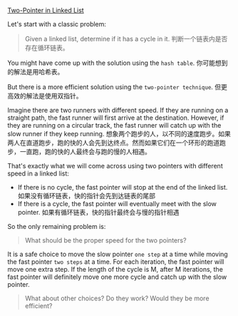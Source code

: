 [Two-Pointer in Linked List](https://leetcode.com/explore/learn/card/linked-list/214/two-pointer-technique/1211/)

Let's start with a classic problem:
> Given a linked list, determine if it has a cycle in it.
判断一个链表内是否存在循环链表。

You might have come up with the solution using the `hash table`.
你可能想到的解法是用哈希表。

But there is a more efficient solution using the `two-pointer technique`.
但更高效的解法是使用双指针。


Imagine there are two runners with different speed. If they are running on a straight path, the fast runner will first arrive at the destination. However, if they are running on a circular track, the fast runner will catch up with the slow runner if they keep running.
想象两个跑步的人，以不同的速度跑步。如果两人在直道跑步，跑的快的人会先到达终点。然而如果它们在一个环形的跑道跑步，一直跑，跑的快的人最终会与跑的慢的人相遇。

That's exactly what we will come across using two pointers with different speed in a linked list:
- If there is no cycle, the fast pointer will stop at the end of the linked list.
    如果没有循环链表，快的指针会先到达链表的尾部
- If there is a cycle, the fast pointer will eventually meet with the slow pointer.
    如果有循环链表，快的指针最终会与慢的指针相遇



So the only remaining problem is:
> What should be the proper speed for the two pointers?

It is a safe choice to move the slow pointer `one step` at a time while moving the fast pointer `two steps` at a time. For each iteration, the fast pointer will move one extra step. If the length of the cycle is M, after M iterations, the fast pointer will definitely move one more cycle and catch up with the slow pointer.

> What about other choices? Do they work? Would they be more efficient?


